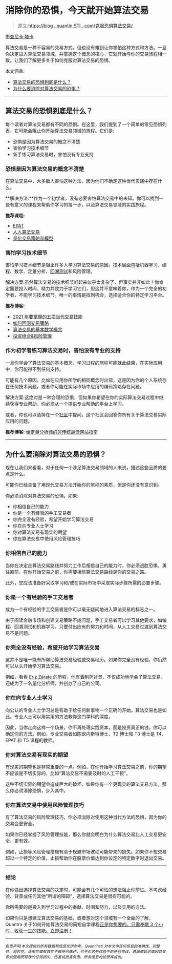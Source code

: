 # 消除你的恐惧，今天就开始算法交易

> 原文:[https://blog . quantin STI . com/克服恐惧算法交易/](https://blog.quantinsti.com/overcome-fear-algorithmic-trading/)

由[查尼卡·塔卡](https://www.linkedin.com/in/chainika-bahl-thakar-b32971155/)

算法交易是一种不容易的交易方式，但也没有难到让你害怕这种方式和方法。一旦你决定进入算法交易领域，并掌握这个概念的核心，它就开始与你的交易旅程相一致。让我们了解更多关于如何克服对算法交易的恐惧。

本文涵盖:

*   [算法交易的恐惧到底是什么？](#what-exactly-is-the-fear-of-algorithmic-trading)
*   [为什么要消除对算法交易的恐惧？](#why-should-you-eliminate-the-fear-of-algorithmic-trading)

* * *

## 算法交易的恐惧到底是什么？

每个读者对算法交易都有不同的恐惧。在这里，我们提到了一个简单的常见恐惧列表，它可能会阻止你开始算法交易领域的旅程。它们是:

*   恐惧是因为算法交易的概念不清楚
*   害怕学习技术细节
*   新手练习算法交易时，害怕没有专业支持

### 恐惧是因为算法交易的概念不清楚

在算法交易中，大多数人害怕这种方法，因为他们不确定这种当代实践中存在什么。

**解决方法:**作为一个初学者，没有必要害怕算法交易中的未知。你可以找到一些有意义的课程来帮助你学习的每一步，以及算法交易领域的实践旅程。

**推荐课程:**

*   [EPAT](https://www.quantinsti.com/epat)
*   [人人算法交易](https://quantra.quantinsti.com/learning-track/algorithmic-trading-for-everyone)
*   [量化交易策略和模型](https://quantra.quantinsti.com/course/quantitative-trading-strategies-models)

### 害怕学习技术细节

害怕学习技术细节是阻止许多人学习算法交易的原因。技术层面包括机器学习、编程、数学、定量分析、[回溯测试](/backtesting/)和风险管理。

解决方案:虽然算法交易的技术细节听起来似乎太复杂了，但事实并非如此！你肯定需要投入时间、精力并致力于学习它们，但这并不意味着你，作为一个完全的初学者，不能学习技术细节。唯一的事情是找到机会，选择适合你的特定学习平台。

**推荐博客:**

*   [2021 年要掌握的五项当代交易技能](/must-have-trading-skills/)
*   [如何回测交易策略](/backtesting/)
*   [算法交易的基本数学概念](/algorithmic-trading-maths/)
*   [投资组合&风险管理](/tag/portfolio-risk-management/page/2/)

### 作为初学者练习算法交易时，害怕没有专业的支持

一旦你学会了算法交易的基本概念，学习过程的旅程可能就此结束，在实际应用中，你可能得不到任何支持。

可能有几个原因，比如在应用你所学的相同概念时出错，这是因为你的个人系统存在任何技术问题，或者你可能在实际市场中应用的编码策略存在问题。

解决方案:这绝对是一种合理的恐惧，但如果你希望在你的实际算法交易过程中继续获得专业帮助，你必须从一个提供专业帮助的平台上学习。

或者，你也可以选择在一个[社区](https://quantra.quantinsti.com/community)中提问，这个社区会回答你所有关于算法交易实际应用的问题。

**推荐博客:** [给定量分析师的非传统最佳网站指南](/unconventional-guide-best-websites-quants/)

* * *

## 为什么要消除对算法交易的恐惧？

现在让我们来看看，对于任何一个涉足算法交易领域的人来说，描述这些品质的要点是什么。

可能你已经具备了用现代交易方法开始你的旅程的素质，但是你还没有意识到。

你必须消除对算法交易的恐惧，如果:

*   你相信自己的能力
*   你是一个有经验的手工交易者
*   你完全没有经验，希望开始学习算法交易
*   你在向专业人士学习
*   你对算法交易有现实的期望
*   你在算法交易中使用风险管理技巧

### 你相信自己的能力

当你在决定走算法交易路线并努力工作后相信自己的能力时，你必须战胜恐惧，勇往直前。在你开始交易之前，你需要相信算法交易路线是你的交易之路。

此外，您应该准备好采取学习和/或在实际市场中采取实际步骤所需的必要步骤。

### 你是一个有经验的手工交易者

成为一个有经验的手工交易者是你可以毫无疑问地进入算法交易的标志之一。

由于阅读金融市场和创建交易策略不成问题，手工交易者可以学习其他要求，如编程、回溯测试和机器学习。只要付出应有的努力和时间，从人工交易过渡到算法交易不是问题。

### 你完全没有经验，希望开始学习算法交易

这并不是唯一能有所帮助算法交易经验或交易经历。如果你完全没有经验，你仍然可以从头开始学习算法交易。

例如，看看 [Eriz Zárate](/pharmacy-quant-ceo-founder-inspiring-journey-eriz/) 的历程，他有着制药背景，不仅成功地学会了算法交易，还成为了一名量化分析师，并创办了自己的公司。

### 你在向专业人士学习

向公认的专业人士学习总是有助于给任何新事物一个正确的开始。算法交易也是如此。专业人士可以用实用的方法教你这门学科的深度。

因此，当你走向这样一个场景，你不再处理实践资本，而是投资真正的钱，你可以确定你的方法。例如，专业交易者如陈欧内斯特博士、T2 博士和 T3 博士是 T4、EPAT 和 T5 课程的教师。

### 你对算法交易有现实的期望

有现实的期望也是非常重要的一点。例如，在你开始学习算法交易之前，你的期望不应该是不切实际的，比如“算法交易不需要及时的人工干预”。

这种不切实际的期望会造成巨大的破坏，如果你有一个更现实的算法交易方法，那么你必须消除恐惧，步入其中。

### 你在算法交易中使用风险管理技巧

有了算法交易的风险管理技巧，你必须消除对使用这种当代方法的恐惧，因为你的交易会更安全。

如果你已经掌握了风险管理技能，那么你就会明白为什么算法交易比人工交易更安全、更有效。

例如，止损等风险管理措施有助于规避市场波动可能带来的损失。如果你不想交易超过一个特定的价值，止损帮助你在股票价值达到你设定的特定数字时退出交易。

* * *

### 结论

在你做出选择算法交易的决定时，可能会有几个可怕的想法阻止你前进。不考虑经验、背景或任何其他“所谓的障碍”，选择算法交易是很有可能的。

你所需要的是投入到学习过程中的奉献、时间和努力，以及实用的方法。

如果你只是想建立算法交易的基础，或者想对这个领域有一个全面的了解，Quantra 关于如何开始算法交易的简短自学课程[正是你想要的。只需奉献 3 个小时，收获一生的技能。立即注册！](https://quantra.quantinsti.com/course/getting-started-with-algorithmic-trading)

* * *

*<small>免责声明:本文提供的所有数据和信息仅供参考。QuantInsti 对本文中任何信息的准确性、完整性、现时性、适用性或有效性不做任何陈述，也不对这些信息中的任何错误、遗漏或延迟或因其显示或使用而导致的任何损失、伤害或损害负责。所有信息均按原样提供。</small>*